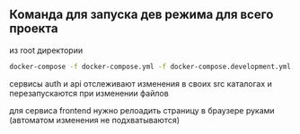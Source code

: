 ## Команда для запуска дев режима для всего проекта

из root директории

```bash
docker-compose -f docker-compose.yml -f docker-compose.development.yml up --build
```

сервисы auth и api отслеживают изменения в своих src каталогах и перезапускаются при изменении файлов

для сервиса frontend нужно релоадить страницу в браузере руками (автоматом изменения не подхватываются)